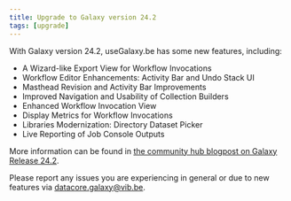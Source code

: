 ```yaml
---
title: Upgrade to Galaxy version 24.2
tags: [upgrade]
---
```


With Galaxy version 24.2, useGalaxy.be has some new features, including:

- A Wizard-like Export View for Workflow Invocations
- Workflow Editor Enhancements: Activity Bar and Undo Stack UI
- Masthead Revision and Activity Bar Improvements
- Improved Navigation and Usability of Collection Builders
- Enhanced Workflow Invocation View
- Display Metrics for Workflow Invocations
- Libraries Modernization: Directory Dataset Picker
- Live Reporting of Job Console Outputs

More information can be found in [the community hub blogpost on Galaxy Release 24.2](https://galaxyproject.org/news/2025-02-12-galaxy-release-24-2/).

Please report any issues you are experiencing in general or due to new features via <a href="mailto:datacore.galaxy@vib.be">datacore.galaxy@vib.be</a>.